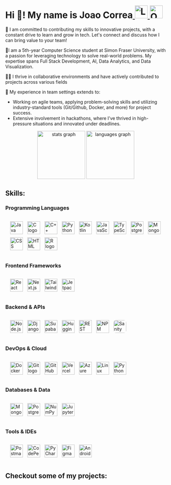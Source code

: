 <h1>Hi 👋! My name is Joao Correa<span><a href="https://www.linkedin.com/in/joaoishida/" target="_blank">
    <img src="https://img.shields.io/static/v1?message=LinkedIn&logo=linkedin&label=&color=0077B5&logoColor=white&labelColor=&style=for-the-badge" height="40" height="40" alt="LinkedIn logo" />
  </a>
  <a href="mailto:jvi2@sfu.ca" target="_blank">
    <img src="https://img.shields.io/static/v1?message=Outlook&logo=microsoft-outlook&label=&color=0078D4&logoColor=white&labelColor=&style=for-the-badge" height="40" height="40" alt="Outlook logo" />
  </a></span></h1>
  
<p align="left">
🛜 I am committed to contributing my skills to innovative projects, with a constant drive to learn and grow in tech. Let's connect and discuss how I can bring value to your team!
    
🏫I am a 5th-year Computer Science student at Simon Fraser University, with a passion for leveraging technology to solve real-world problems. My expertise spans Full Stack Development, AI, Data Analytics, and Data Visualization.

👨‍💻 I thrive in collaborative environments and have actively contributed to projects across various fields

🙋 My experience in team settings extends to:

- Working on agile teams, applying problem-solving skills and utilizing industry-standard tools (Git/Github, Docker, and more) for project success.
- Extensive involvement in hackathons, where I’ve thrived in high-pressure situations and innovated under deadlines.
</p>

<div align="center"> 
  <img src="https://github-readme-stats.vercel.app/api?username=JoaoIshida&hide_title=false&hide_rank=false&show_icons=true&include_all_commits=true&count_private=true&disable_animations=false&theme=dracula&locale=en&hide_border=false&order=1" height="150" alt="stats graph" /> 
  <img src="https://github-readme-stats.vercel.app/api/top-langs?username=JoaoIshida&locale=en&hide_title=false&layout=compact&card_width=320&langs_count=5&theme=dracula&hide_border=false&order=2" height="150" alt="languages graph" /> </div>

## Skills:

<div style="margin-bottom: 20px;">

### Programming Languages
<div align="left" style="padding: 10px; border-radius: 8px; margin-bottom: 15px;">
  <img src="https://skillicons.dev/icons?i=java" height="40" width="40" alt="Java logo" title="Java" style="margin: 5px;" />
  <img src="https://skillicons.dev/icons?i=c" height="40" width="40" alt="C logo" title="C" style="margin: 5px;" />
  <img src="https://skillicons.dev/icons?i=cpp" height="40" width="40" alt="C++ logo" title="C++" style="margin: 5px;" />
  <img src="https://skillicons.dev/icons?i=python" height="40" width="40" alt="Python logo" title="Python" style="margin: 5px;" />
  <img src="https://skillicons.dev/icons?i=kotlin" height="40" width="40" alt="Kotlin logo" title="Kotlin" style="margin: 5px;" />
  <img src="https://skillicons.dev/icons?i=javascript" height="40" width="40" alt="JavaScript logo" title="JavaScript" style="margin: 5px;" />
  <img src="https://skillicons.dev/icons?i=typescript" height="40" width="40" alt="TypeScript logo" title="TypeScript" style="margin: 5px;" />
  <img src="https://skillicons.dev/icons?i=postgres" height="40" width="40" alt="PostgreSQL logo" title="SQL (PostgreSQL)" style="margin: 5px;" />
  <img src="https://skillicons.dev/icons?i=mongodb" height="40" width="40" alt="MongoDB logo" title="NoSQL (MongoDB)" style="margin: 5px;" />
  <img src="https://skillicons.dev/icons?i=css" height="40" width="40" alt="CSS logo" title="CSS" style="margin: 5px;" />
  <img src="https://skillicons.dev/icons?i=html" height="40" width="40" alt="HTML logo" title="HTML" style="margin: 5px;" />
  <img src="https://skillicons.dev/icons?i=r" height="40" width="40" alt="R logo" title="R" style="margin: 5px;" />
</div>

### Frontend Frameworks
<div align="left" style="padding: 10px; border-radius: 8px; margin-bottom: 15px;">
  <img src="https://skillicons.dev/icons?i=react" height="40" width="40" alt="React logo" title="React" style="margin: 5px;" />
  <img src="https://skillicons.dev/icons?i=nextjs" height="40" width="40" alt="Next.js logo" title="Next.js" style="margin: 5px;" />
  <img src="https://skillicons.dev/icons?i=tailwind" height="40" width="40" alt="Tailwind CSS logo" title="Tailwind CSS" style="margin: 5px;" />
  <img src="https://blogger.googleusercontent.com/img/b/R29vZ2xl/AVvXsEjC97Z8BResg5dlPqczsRCFhP6zewWX0X0e7fVPG-G7PuUZwwZVsi9OPoqJYkgqT2h0FI95SsmWzVEgpt8b8HAqFiIxZ98TFtY4lE0b8UrtVJ2HrJebRwl6C9DslsQDl9KnBIrdHS6LtkY/s1600/jetpack+compose+icon_RGB.png" height="40" width="40" alt="Jetpack Compose logo" title="Jetpack Compose" style="margin: 5px;" />
</div>

### Backend & APIs
<div align="left" style="padding: 10px; border-radius: 8px; margin-bottom: 15px;">
  <img src="https://skillicons.dev/icons?i=nodejs" height="40" width="40" alt="Node.js logo" title="Node.js" style="margin: 5px;" />
  <img src="https://skillicons.dev/icons?i=django" height="40" width="40" alt="Django logo" title="Django" style="margin: 5px;" />
  <img src="https://skillicons.dev/icons?i=supabase" height="40" width="40" alt="Supabase logo" title="Supabase" style="margin: 5px;" />
  <img src="https://huggingface.co/front/assets/huggingface_logo-noborder.svg" height="40" width="40" alt="Hugging Face logo" title="Hugging Face" style="margin: 5px;" />
  <img src="https://media.licdn.com/dms/image/v2/D5612AQE0nEZrPGv0JA/article-cover_image-shrink_600_2000/article-cover_image-shrink_600_2000/0/1679583758253?e=2147483647&v=beta&t=4QpsM1YKchLOfxVzpfFJAQWdkJ3vg3aKUWYL5tFVXXI" height="40" width="40" alt="REST API logo" title="REST API" style="margin: 5px;" />
  <img src="https://skillicons.dev/icons?i=npm" height="40" width="40" alt="NPM logo" title="NPM" style="margin: 5px;" />
  <img src="https://encrypted-tbn0.gstatic.com/images?q=tbn:ANd9GcSReHvByZkJhXRzuDuLPfYtmdNlOk6JsTRn1w&s" height="40" width="40" alt="Sanity CMS logo" title="Sanity CMS" style="margin: 5px; border-radius: 8px;" />
</div>

### DevOps & Cloud
<div align="left" style="padding: 10px; border-radius: 8px; margin-bottom: 15px;">
  <img src="https://skillicons.dev/icons?i=docker" height="40" width="40" alt="Docker logo" title="Docker" style="margin: 5px;" />
  <img src="https://skillicons.dev/icons?i=git" height="40" width="40" alt="Git logo" title="Git" style="margin: 5px;" />
  <img src="https://skillicons.dev/icons?i=github" height="40" width="40" alt="GitHub logo" title="GitHub" style="margin: 5px;" />
  <img src="https://skillicons.dev/icons?i=vercel" height="40" width="40" alt="Vercel logo" title="Vercel" style="margin: 5px;" />
  <img src="https://skillicons.dev/icons?i=azure" height="40" width="40" alt="Azure logo" title="Azure" style="margin: 5px;" />
  <img src="https://skillicons.dev/icons?i=linux" height="40" width="40" alt="Linux logo" title="Linux" style="margin: 5px;" />
  <img src="https://raw.githubusercontent.com/Whinarn/vscode-python-auto-venv/master/images/logo.png" height="40" width="40" alt="Python venv logo" title="Python venv" style="margin: 5px;" />
</div>

### Databases & Data
<div align="left" style="padding: 10px; border-radius: 8px; margin-bottom: 15px;">
  <img src="https://skillicons.dev/icons?i=mongodb" height="40" width="40" alt="MongoDB logo" title="MongoDB" style="margin: 5px;" />
  <img src="https://skillicons.dev/icons?i=postgres" height="40" width="40" alt="PostgreSQL logo" title="PostgreSQL" style="margin: 5px;" />
  <img src="https://cdn.jsdelivr.net/gh/devicons/devicon/icons/numpy/numpy-original.svg" height="40" width="40" alt="NumPy logo" title="NumPy" style="margin: 5px;" />
  <img src="https://cdn.jsdelivr.net/gh/devicons/devicon/icons/jupyter/jupyter-original.svg" height="40" width="40" alt="Jupyter logo" title="Jupyter" style="margin: 5px;" />
</div>

### Tools & IDEs
<div align="left" style="padding: 10px; border-radius: 8px; margin-bottom: 15px;">
  <img src="https://skillicons.dev/icons?i=postman" height="40" width="40" alt="Postman logo" title="Postman" style="margin: 5px;" />
  <img src="https://skillicons.dev/icons?i=codepen" height="40" width="40" alt="CodePen logo" title="CodePen" style="margin: 5px;" />
  <img src="https://skillicons.dev/icons?i=pycharm" height="40" width="40" alt="PyCharm logo" title="PyCharm" style="margin: 5px;" />
  <img src="https://skillicons.dev/icons?i=figma" height="40" width="40" alt="Figma logo" title="Figma" style="margin: 5px;" />
  <img src="https://skillicons.dev/icons?i=androidstudio" height="40" width="40" alt="Android Studio logo" title="Android Studio" style="margin: 5px;" />
</div>

</div>

## Checkout some of my projects:



